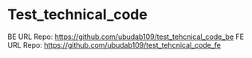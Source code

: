 # Test_technical_code
BE URL Repo: https://github.com/ubudab109/test_tehcnical_code_be
FE URL Repo: https://github.com/ubudab109/test_tehcnical_code_fe
